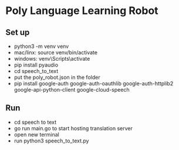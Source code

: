 # Poly Language Learning Robot

## Set up
- python3 -m venv venv
- mac/linx: source venv/bin/activate
- windows: venv\Scripts\activate
- pip install pyaudio
- cd speech_to_text
- put the poly_robot.json in the folder
- pip install google-auth google-auth-oauthlib google-auth-httplib2 google-api-python-client google-cloud-speech

## Run
- cd speech to text
- go run main.go to start hosting translation server
- open new terminal
- run python3 speech_to_text.py